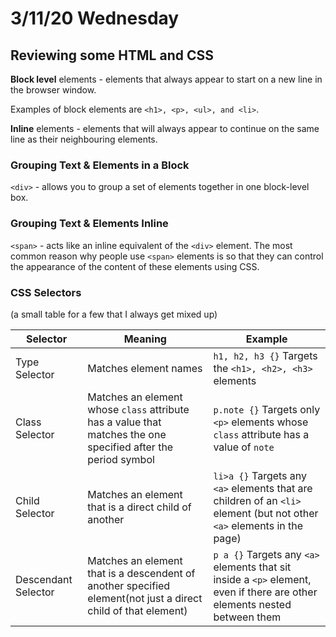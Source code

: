 # 3/11/20 Wednesday 

## Reviewing some HTML and CSS 

**Block level** elements - elements that always appear to start on a new line in the browser window.

Examples of block elements are `<h1>, <p>, <ul>, and <li>`.

**Inline** elements - elements that will always appear to continue on the same line as their neighbouring elements. 

### Grouping Text & Elements in a Block

`<div>` - allows you to group a set of elements together in one block-level box. 

### Grouping Text & Elements Inline 

`<span>` - acts like an inline equivalent of the `<div>` element. The most common reason why people use `<span>` elements is so that they can control the appearance of the content of these elements using CSS. 

### CSS Selectors 
(a small table for a few that I always get mixed up)

| Selector      | Meaning | Example |
|-------------- | ------- | --------|
| Type Selector | Matches element names | `h1, h2, h3 {}` Targets the `<h1>, <h2>, <h3>` elements
| Class Selector | Matches an element whose `class` attribute has a value that matches the one specified after the period symbol | `p.note {}` Targets only `<p>` elements whose `class` attribute has a value of `note` |
Child Selector | Matches an element that is a direct child of another | `li>a {}` Targets any `<a>` elements that are children of an `<li>` element (but not other `<a>` elements in the page) | 
Descendant Selector | Matches an element that is a descendent of another specified element(not just a direct child of that element) | `p a {}` Targets any `<a>` elements that sit inside a `<p>` element, even if there are other elements nested between them |
